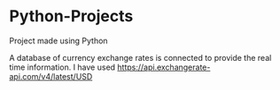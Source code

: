 # Python-Projects
Project made using Python

A database of currency exchange rates is connected to provide the real time information. 
I have used https://api.exchangerate-api.com/v4/latest/USD
